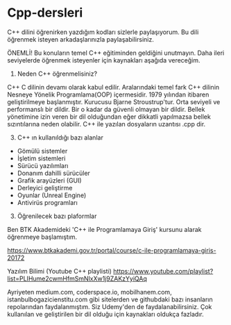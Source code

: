 # Cpp-dersleri

C++ dilini öğrenirken yazdığım kodları sizlerle paylaşıyorum. Bu dili öğrenmek isteyen arkadaşlarınızla paylaşabilirsiniz.

ÖNEMLİ! Bu konuların temel C++ eğitiminden geldiğini unutmayın. Daha ileri seviyelerde öğrenmek isteyenler için kaynakları aşağıda vereceğim.

1) Neden C++ öğrenmelisiniz?

C++ C dilinin devamı olarak kabul edilir. Aralarındaki temel fark C++ dilinin Nesneye Yönelik Programlama(OOP) içermesidir. 1979 yılından itibaren geliştirilmeye başlanmıştır. 
Kurucusu Bjarne Stroustrup'tur. Orta seviyeli ve performanslı bir dildir. Bir o kadar da güvenli olmayan bir dildir. Bellek yönetimine izin veren bir dil olduğundan eğer dikkatli 
yapılmazsa bellek sızıntılarına neden olabilir. C++ ile yazılan dosyaların uzantısı .cpp dir.

3) C++ ın kullanıldığı bazı alanlar
- Gömülü sistemler
- İşletim sistemleri
- Sürücü yazılımları
- Donanım dahilli sürücüler
- Grafik arayüzleri (GUI)
- Derleyici geliştirme
- Oyunlar (Unreal Engine)
- Antivirüs programları

3) Öğrenilecek bazı plaformlar

Ben BTK Akademideki 'C++ ile Programlamaya Giriş' kursunu alarak öğrenmeye başlamıştım.

https://www.btkakademi.gov.tr/portal/course/c-ile-programlamaya-giris-20172

Yazılım Bilimi (Youtube C++ playlisti) https://www.youtube.com/playlist?list=PLIHume2cwmHfmSmNlxXw1j9ZAKzYyiQAq

Ayriyeten medium.com, coderspace.io, mobilhanem.com, istanbulbogazicienstitu.com gibi sitelerden ve githubdaki bazı insanların repolarından faydalanmıştım. Siz Udemy'den de faydalanabilirsiniz. 
Çok kullanılan ve geliştirilen bir dil olduğu için kaynakları oldukça fazladır.
